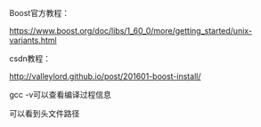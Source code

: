 Boost官方教程：

https://www.boost.org/doc/libs/1_60_0/more/getting_started/unix-variants.html

csdn教程：

http://valleylord.github.io/post/201601-boost-install/

gcc -v可以查看编译过程信息

可以看到头文件路径


